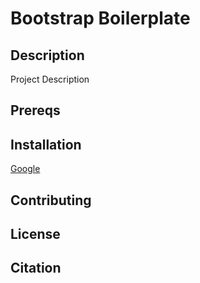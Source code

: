 # Bootstrap Boilerplate

## Description
Project Description

## Prereqs

## Installation
[Google](https://www.google.com)

## Contributing

## License

## Citation